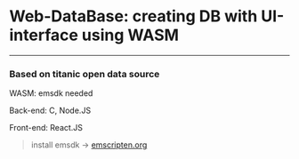 # Web-DataBase: creating DB with UI-interface using WASM
---

### Based on titanic open data source

WASM: emsdk needed 

Back-end: C, Node.JS

Front-end: React.JS

> install emsdk -> [emscripten.org](https://emscripten.org/docs/getting_started/downloads.html)

